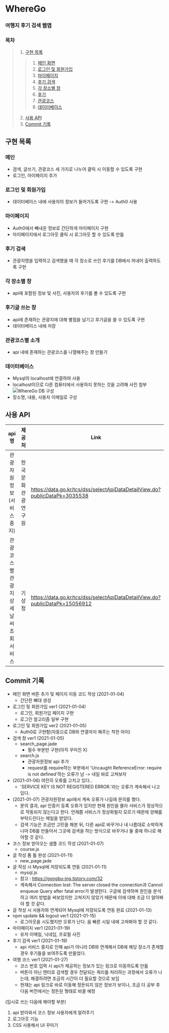 # WhereGo
### 여행지 후기 검색 웹앱

### 목차
>1. [구현 목록](#구현-목록)
>>    1. [메인 화면](#메인)
>>    2. [로그인 및 회원가입](#로그인-및-회원가입)
>>    3. [마이페이지](#마이페이지)
>>    4. [후기 검색](#후기-검색)
>>    5. [각 장소별 창](#각-장소별-창)
>>    6. [후기](#후기글-쓰는-창)
>>    7. [관광코스](#관광코스별-소개)
>>    8. [데이터베이스](#데이터베이스)
>2. [사용 API](#사용-api)
>3. [Commit 기록](#commit-기록)


## 구현 목록

### 메인
+ 검색, 글쓰기, 관광코스 세 가지로 나누어 클릭 시 이동할 수 있도록 구현
+ 로그인, 마이페이지 추가

### 로그인 및 회원가입
+ 데이터베이스 내에 사용자의 정보가 들어가도록 구현 -> Auth0 사용

### 마이페이지
+ Auth0에서 빼내온 정보로 간단하게 마이페이지 구현
+ 마이페이지에서 로그아웃 클릭 시 로그아웃 할 수 있도록 만듦

### 후기 검색
+ 관광지명을 입력하고 검색했을 때 각 장소로 쓰인 후기를 DB에서 꺼내어 출력하도록 구현

### 각 장소별 창
+ api에 포함된 정보 및 사진, 사용자의 후기를 볼 수 있도록 구현

### 후기글 쓰는 창
+ api에 존재하는 관광지에 대해 별점을 남기고 후기글을 쓸 수 있도록 구현
+ 데이터베이스 내에 저장

### 관광코스별 소개
+ api 내에 존재하는 관광코스를 나열해주는 창 만들기

### 데이터베이스
+ Mysql의 localhost에 연결하여 사용
+ localhost이므로 다른 컴퓨터에서 사용하지 못하는 것을 고려해 사진 첨부
![WhereGo DB 구성](https://user-images.githubusercontent.com/57928612/104992684-e4653700-5a64-11eb-8ae6-4cfee4ea34a7.png)
+ 장소명, 내용, 사용자 이메일로 구성


## 사용 API
| api명 | 제공처 | Link |
| :------: | :------: | ------ |
| 관광자원정보(서비스 중지) | 한국문화관광연구원 | https://data.go.kr/tcs/dss/selectApiDataDetailView.do?publicDataPk=3035538 |
| 관광코스별 관광지 상세 날씨 조회서비스 | 기상청 | https://data.go.kr/tcs/dss/selectApiDataDetailView.do?publicDataPk=15056912 |


## Commit 기록
- 메인 화면 버튼 추가 및 페이지 이동 코드 작성 (2021-01-04)
  + 간단한 뼈대 생성
- 로그인 및 회원가입 ver1 (2021-01-04)
  + 로그인, 회원가입 페이지 구현
  + 로그인 알고리즘 일부 구현
- 로그인 및 회원가입 ver2 (2021-01-05)
  + Auth0로 구현함(자동으로 DB와 연결까지 해주는 착한 아이)
- 검색 창 ver1 (2021-01-05)
  + search_page.jade
    + 필수 부분만 구현(아직 꾸미진 X)
  + search.js
    + 관광자원정보 api 추가
    + request를 require하는 부분에서 'Uncaught ReferenceError: require is not defined'하는 오류가 남 -> 내일 바로 고쳐보자
- (2021-01-06) 여전히 오류를 고치고 있다..
  + 'SERVICE KEY IS NOT REGISTERED ERROR.'라는 오류가 계속해서 나고 있다.
- (2021-01-07) 관광자원정보 api에서 계속 오류가 나길래 문의를 했다.
  + 문의 결과, api 인증키 등록 오류가 있지만 현재 원인을 몰라 서비스가 정상적으로 작동되지 않는다고 한다. 언제쯤 서비스가 정상화될지 모르기 때문에 양해를 부탁드린다는 메일을 받았다.
  + 검색 기능은 조금만 고민을 해본 뒤, 다른 api로 바꾸거나 내 나름대로 소박하게나마 DB를 만들어서 그곳에 검색을 하는 방식으로 바꾸거나 둘 중에 하나로 해야할 것 같다.
- 코스 정보 받아오는 샘플 코드 작성 (2021-01-07)
  + course.js
- 글 작성 폼 틀 완성 (2021-01-11)
  + new_page.jade
- 글 작성 시 Mysql에 저장되도록 연동 (2021-01-11)
  + mysql.js
  + 참고 : https://gongbu-ing.tistory.com/32
  + 계속해서 Connection lost: The server closed the connection과 Cannot enqueue Query after fatal error가 발생한다. 구글에 검색하며 원인을 분석하고 여러 방법을 써보았지만 고쳐지지 않았기 때문에 이에 대해 조금 더 알아봐야 할 것 같다.
- 글 작성 시 사용자와 연계되어 Mysql에 저장되도록 연동 완료 (2021-01-13)
- npm update && logout ver1 (2021-01-15)
  + 로그아웃을 시도했지만 오류가 난다. 음 빠른 시일 내에 고쳐봐야 할 것 같다.
- 마이페이지 ver1 (2021-01-19)
  + 유저 이메일, 닉네임, 프로필 사진
- 후기 검색 ver1 (2021-01-19)
  + api 서비스 중지로 인해 api가 아니라 DB와 연계해서 DB에 해당 장소가 존재할 경우 후기들을 보여주도록 만들었다.
- 여행 코스 ver1 (2021-01-27)
  + 코스 번호 입력 시 api가 제공하는 정보가 있는 링크로 이동하도록 만듦
  + 버튼이 아닌 엔터로 검색할 경우 전달되는 쿼리를 처리하는 과정에서 오류가 나는데, 해결하려면 조금의 시간이 더 필요할 것으로 보임
  + 현재는 api 링크로 바로 이동해 정돈되지 않은 정보가 보이나, 조금 더 공부 후 다음 버전에서는 정돈된 형태로 바꿀 예정


(임시로 쓰는 다음에 해야할 부분)
1. api 받아와서 코스 정보 사용자에게 알려주기
2. 로그아웃 기능
3. CSS 사용해서 UI 꾸미기
